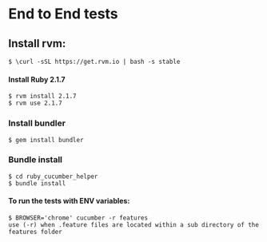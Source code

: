 # End to End tests 

## Install rvm:
```
$ \curl -sSL https://get.rvm.io | bash -s stable
```
#### Install Ruby 2.1.7
```
$ rvm install 2.1.7
$ rvm use 2.1.7
```
### Install bundler
```
$ gem install bundler
```
### Bundle install
```
$ cd ruby_cucumber_helper
$ bundle install
```
#### To run the tests with ENV variables:
```
$ BROWSER='chrome' cucumber -r features
use (-r) when .feature files are located within a sub directory of the features folder
```